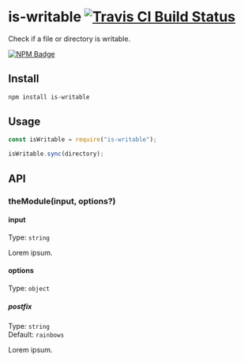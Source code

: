 # is-writable [![Travis CI Build Status](https://img.shields.io/travis/com/Richienb/the-module/master.svg?style=for-the-badge)](https://travis-ci.com/Richienb/is-writable)

Check if a file or directory is writable.

[![NPM Badge](https://nodei.co/npm/the-module.png)](https://npmjs.com/package/the-module)

## Install

```sh
npm install is-writable
```

## Usage

```js
const isWritable = require("is-writable");

isWritable.sync(directory);
```

## API

### theModule(input, options?)

#### input

Type: `string`

Lorem ipsum.

#### options

Type: `object`

##### postfix

Type: `string`\
Default: `rainbows`

Lorem ipsum.
